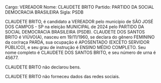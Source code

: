 Cargo: VEREADOR
Nome: CLAUDETE BRITO
Partido: PARTIDO DA SOCIAL DEMOCRACIA BRASILEIRA
Sigla: PSDB

CLAUDETE BRITO, é candidato a VEREADOR pelo município de SÃO JOSÉ DOS CAMPOS - SP na eleição MUNICIPAL de 2024 pelo PARTIDO DA SOCIAL DEMOCRACIA BRASILEIRA (PSDB).
CLAUDETE DOS SANTOS BRITO é VIÚVO(A), nasceu em 19/11/1960, se declara do gênero FEMININO da cor/raça PARDA, sua ocupação é APOSENTADO (EXCETO SERVIDOR PÚBLICO), e seu grau de instrução é ENSINO MÉDIO COMPLETO.
Seu nome completo é CLAUDETE DOS SANTOS BRITO, e seu número de urna é 45677.

CLAUDETE BRITO não declarou bens.


CLAUDETE BRITO não forneceu dados das redes sociais.